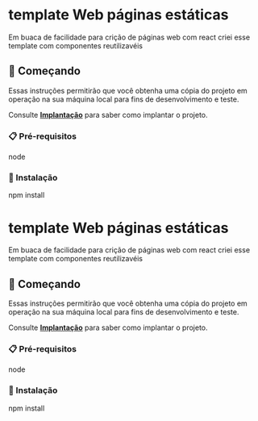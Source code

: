 # template Web páginas estáticas

Em buaca de facilidade para crição de páginas web com react criei esse template com componentes reutilizavéis

## 🚀 Começando

Essas instruções permitirão que você obtenha uma cópia do projeto em operação na sua máquina local para fins de desenvolvimento e teste.

Consulte **[Implantação](#-implanta%C3%A7%C3%A3o)** para saber como implantar o projeto.

### 📋 Pré-requisitos

node 


### 🔧 Instalação

npm install 

# template Web páginas estáticas

Em buaca de facilidade para crição de páginas web com react criei esse template com componentes reutilizavéis

## 🚀 Começando

Essas instruções permitirão que você obtenha uma cópia do projeto em operação na sua máquina local para fins de desenvolvimento e teste.

Consulte **[Implantação](#-implanta%C3%A7%C3%A3o)** para saber como implantar o projeto.

### 📋 Pré-requisitos

node 


### 🔧 Instalação

npm install 

